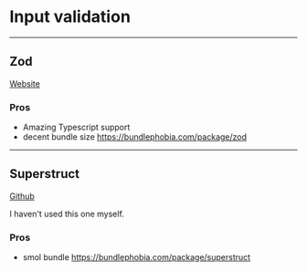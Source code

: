 # Input validation

---

## Zod

[Website](https://zod.dev/)

### Pros

-   Amazing Typescript support
-   decent bundle size https://bundlephobia.com/package/zod

---

## Superstruct

[Github](https://github.com/ianstormtaylor/superstruct)

I haven't used this one myself.

### Pros

-   smol bundle https://bundlephobia.com/package/superstruct
